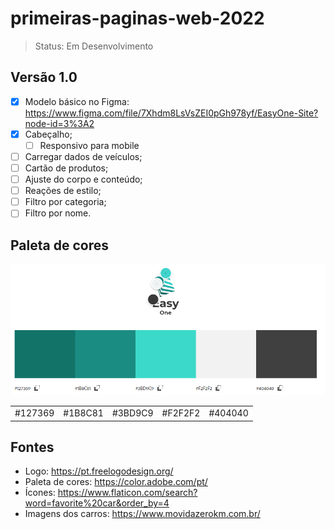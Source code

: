 # primeiras-paginas-web-2022

> Status: Em Desenvolvimento

## Versão 1.0
- [x] Modelo básico no Figma: https://www.figma.com/file/7Xhdm8LsVsZEI0pGh978yf/EasyOne-Site?node-id=3%3A2
- [x] Cabeçalho;
    - [ ] Responsivo para mobile
- [ ] Carregar dados de veículos;
- [ ] Cartão de produtos;
- [ ] Ajuste do corpo e conteúdo;
- [ ] Reações de estilo;
- [ ] Filtro por categoria;
- [ ] Filtro por nome.

## Paleta de cores
<img src="img/readme/paleta_cores.png" alt="Print da paleta de cores">
<table>
    <tr>
        <td>#127369</td>
        <td>#1B8C81</td>
        <td>#3BD9C9</td>
        <td>#F2F2F2</td>
        <td>#404040</td>
    </tr>
</table>

## Fontes
* Logo: https://pt.freelogodesign.org/
* Paleta de cores: https://color.adobe.com/pt/
* Ícones: https://www.flaticon.com/search?word=favorite%20car&order_by=4
* Imagens dos carros: https://www.movidazerokm.com.br/